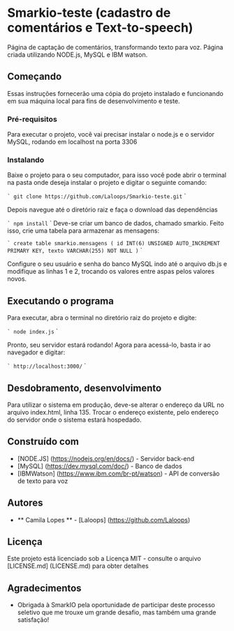 # Smarkio-teste (cadastro de comentários e Text-to-speech)

Página de captação de comentários, transformando texto para voz. 
Página criada utilizando NODE.js, MySQL e IBM watson.

## Começando

Essas instruções fornecerão uma cópia do projeto instalado e funcionando em sua máquina local para fins de desenvolvimento e teste.

### Pré-requisitos

Para executar o projeto, você vai precisar instalar o node.js e o servidor MySQL, rodando em localhost na porta 3306

### Instalando

Baixe o projeto para o seu computador, para isso você pode abrir o terminal na pasta onde deseja instalar o projeto e digitar o seguinte comando:

`` `
git clone https://github.com/Laloops/Smarkio-teste.git
`` `

Depois navegue até o diretório raiz e faça o download das dependências

`` `
npm install
`` `
Deve-se criar um banco de dados, chamado smarkio.
Feito isso, crie uma tabela para armazenar as mensagens:

`` `
create table smarkio.mensagens (
id INT(6) UNSIGNED AUTO_INCREMENT PRIMARY KEY,
texto VARCHAR(255) NOT NULL
)
`` `

Configure o seu usuário e senha do banco MySQL indo até o arquivo db.js e modifique as linhas 1 e 2, trocando os valores entre aspas pelos valores novos.

## Executando o programa

Para executar, abra o terminal no diretório raiz do projeto e digite:

`` `
node index.js
`` `

Pronto, seu servidor estará rodando!
Agora para acessá-lo, basta ir ao navegador e digitar:

`` `
http://localhost:3000/
`` `

## Desdobramento, desenvolvimento

Para utilizar o sistema em produção, deve-se alterar o endereço da URL no arquivo index.html, linha 135. 
Trocar o endereço existente, pelo endereço do servidor onde o sistema estará hospedado.

## Construído com

* [NODE.JS] (https://nodejs.org/en/docs/) - Servidor back-end
* [MySQL] (https://dev.mysql.com/doc/) - Banco de dados
* [IBMWatson] (https://www.ibm.com/br-pt/watson) - API de conversão de texto para voz



## Autores

* ** Camila Lopes ** - [Laloops] (https://github.com/Laloops)

## Licença

Este projeto está licenciado sob a Licença MIT - consulte o arquivo [LICENSE.md] (LICENSE.md) para obter detalhes

## Agradecimentos

* Obrigada à SmarkIO pela oportunidade de participar deste processo seletivo que me trouxe um grande desafio, mas também uma grande satisfação!

